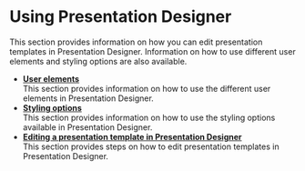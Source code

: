 # Using Presentation Designer

This section provides information on how you can edit presentation templates in Presentation Designer. Information on how to use different user elements and styling options are also available.


-   **[User elements](../usage/user_elements.md)**  
This section provides information on how to use the different user elements in Presentation Designer.
-   **[Styling options](../usage/styling_options.md)**  
This section provides information on how to use the styling options available in Presentation Designer.
-   **[Editing a  presentation template in Presentation Designer](../usage/edit_presentation_template.md)**<br>
This section provides steps on how to edit presentation templates in Presentation Designer.